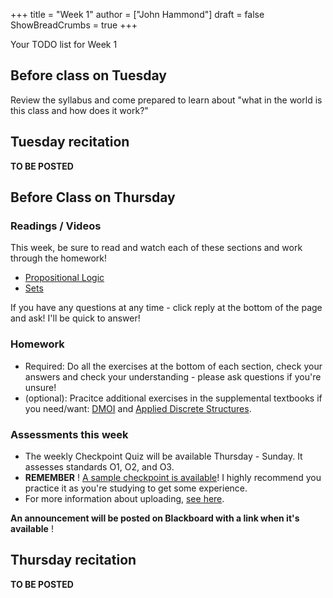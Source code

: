 +++
title = "Week 1"
author = ["John Hammond"]
draft = false
ShowBreadCrumbs = true
+++

Your TODO list for Week 1

<!--more-->
## Before class on Tuesday

Review the syllabus and come prepared to learn about "what in the world is this class and how does it work?"

## Tuesday recitation

**TO BE POSTED**

## Before Class on Thursday

### Readings / Videos

This week, be sure to read and watch each of these sections and work through the homework!

* [Propositional Logic](https://www.math.wichita.edu/~hammond/class-notes/section-prop-logic.html)
* [Sets](https://www.math.wichita.edu/~hammond/class-notes/sec_objects_sets.html) 

If you have any questions at any time - click reply at the bottom of the page and ask! I'll be quick to answer!

### Homework

* Required: Do all the exercises at the bottom of each section, check your answers and check your understanding - please ask questions if you're unsure!
* (optional): Pracitce additional exercises in the supplemental textbooks if you need/want: [DMOI](http://discrete.openmathbooks.org/dmoi3/) and [Applied Discrete Structures](http://faculty.uml.edu/klevasseur/ads/index-ads.html).

### Assessments this week

* The weekly Checkpoint Quiz will be available Thursday - Sunday. It assesses standards O1, O2, and O3.
* **REMEMBER** ! [A sample checkpoint is available](https://discourse.math.wichita.edu/t/sample-checkpoint-1-and-solutions/1108)! I highly recommend you practice it as you're studying to get some experience.
* For more information about uploading, [see here](https://discourse.math.wichita.edu/t/uploading-weekly-checkpoints-to-nextcloud/1113).

**An announcement will be posted on Blackboard with a link when it's available** !

## Thursday recitation

**TO BE POSTED**


